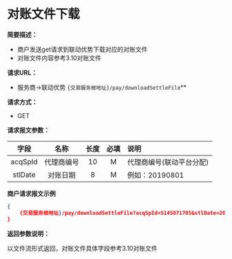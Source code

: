 # 对账文件下载

**简要描述：** 
- 商户发送get请求到联动优势下载对应的对账文件
- 对账文件内容参考3.10对账文件

**请求URL：**
- 服务商->联动优势
`{交易服务根地址}/pay/downloadSettleFile`** 

**请求方式：**
- GET 

**请求报文参数：** 

|   字段   |      名称      | 长度 | 必填 | 说明                               |
| :------: | :------------: | :--: | :--: | :--------------------------------- |
| acqSpId  |   代理商编号   |  10  |  M   | 代理商编号(联动平台分配)           |
| stlDate  |    对账日期    |  8   |  M   | 例如：20190801                     |

 **商户请求报文示例**

```json
{
	{交易服务根地址}/pay/downloadSettleFile?acqSpId=S145871705&stlDate=20190723&signature=12312
}
```

 **返回参数说明：**

以文件流形式返回，对账文件具体字段参考3.10对账文件